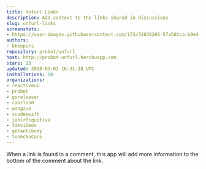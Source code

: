 ```yaml
---
title: Unfurl Links
description: Add context to the links shared in discussions
slug: unfurl-links
screenshots:
- https://user-images.githubusercontent.com/173/32036265-57a501ca-b9e4-11e7-9db3-52374fb7290c.png
authors:
- bkeepers
repository: probot/unfurl
host: http://probot-unfurl.herokuapp.com
stars: 23
updated: 2018-03-03 16:31:18 UTC
installations: 50
organizations:
- reactiveui
- probot
- goreleaser
- caarlos0
- wangzuo
- xcodeswift
- jahirfiquitiva
- timvideos
- getantibody
- tunnckoCore
---
```


When a link is found in a comment, this app will add more information to the bottom of the comment about the link.

